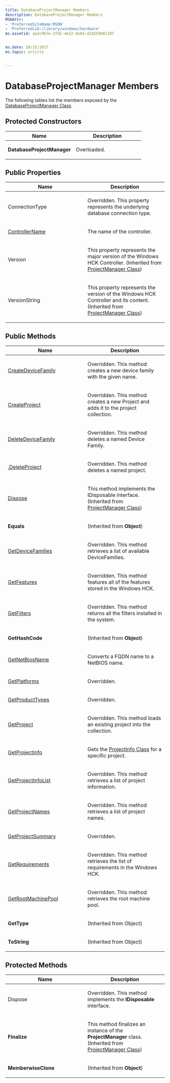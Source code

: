 ```yaml
---
title: DatabaseProjectManager Members
description: DatabaseProjectManager Members
MSHAttr:
- 'PreferredSiteName:MSDN'
- 'PreferredLib:/library/windows/hardware'
ms.assetid: aa2c967e-3fd1-4e22-8e84-d2d259b0210f


ms.date: 10/15/2017
ms.topic: article


---
```


# DatabaseProjectManager Members


The following tables list the members exposed by the [DatabaseProjectManager Class](databaseprojectmanager-class.md).

## <span id="Protected_Constructors"></span><span id="protected_constructors"></span><span id="PROTECTED_CONSTRUCTORS"></span>Protected Constructors


<table>
<colgroup>
<col width="50%" />
<col width="50%" />
</colgroup>
<thead>
<tr class="header">
<th>Name</th>
<th>Description</th>
</tr>
</thead>
<tbody>
<tr class="odd">
<td><p><strong>DatabaseProjectManager</strong></p></td>
<td><p>Overloaded.</p></td>
</tr>
</tbody>
</table>

 

## <span id="Public_Properties"></span><span id="public_properties"></span><span id="PUBLIC_PROPERTIES"></span>Public Properties


<table>
<colgroup>
<col width="50%" />
<col width="50%" />
</colgroup>
<thead>
<tr class="header">
<th>Name</th>
<th>Description</th>
</tr>
</thead>
<tbody>
<tr class="odd">
<td><p>ConnectionType</p></td>
<td><p>Overridden. This property represents the underlying database connection type.</p></td>
</tr>
<tr class="even">
<td><p><a href="databaseprojectmanager-controllername-property.md" data-raw-source="[ControllerName](databaseprojectmanager-controllername-property.md)">ControllerName</a></p></td>
<td><p>The name of the controller.</p></td>
</tr>
<tr class="odd">
<td><p>Version</p></td>
<td><p>This property represents the major version of the Windows HCK Controller. (Inherited from <a href="projectmanager-class.md" data-raw-source="[ProjectManager Class](projectmanager-class.md)">ProjectManager Class</a>)</p></td>
</tr>
<tr class="even">
<td><p>VersionString</p></td>
<td><p>This property represents the version of the Windows HCK Controller and its content. (Inherited from <a href="projectmanager-class.md" data-raw-source="[ProjectManager Class](projectmanager-class.md)">ProjectManager Class</a>)</p></td>
</tr>
</tbody>
</table>

 

## <span id="Public_Methods"></span><span id="public_methods"></span><span id="PUBLIC_METHODS"></span>Public Methods


<table>
<colgroup>
<col width="50%" />
<col width="50%" />
</colgroup>
<thead>
<tr class="header">
<th>Name</th>
<th>Description</th>
</tr>
</thead>
<tbody>
<tr class="odd">
<td><p><a href="databaseprojectmanagercreatedevicefamily-method.md" data-raw-source="[CreateDeviceFamily](databaseprojectmanagercreatedevicefamily-method.md)">CreateDeviceFamily</a></p></td>
<td><p>Overridden. This method creates a new device family with the given name.</p></td>
</tr>
<tr class="even">
<td><p><a href="databaseprojectmanagercreateproject-method.md" data-raw-source="[CreateProject](databaseprojectmanagercreateproject-method.md)">CreateProject</a></p></td>
<td><p>Overridden. This method creates a new Project and adds it to the project collection.</p></td>
</tr>
<tr class="odd">
<td><p><a href="databaseprojectmanagerdeletedevicefamily-method.md" data-raw-source="[DeleteDeviceFamily](databaseprojectmanagerdeletedevicefamily-method.md)">DeleteDeviceFamily</a></p></td>
<td><p>Overridden. This method deletes a named Device Family.</p></td>
</tr>
<tr class="even">
<td><p><a href="databaseprojectmanagerdeleteproject-method.md" data-raw-source="[.DeleteProject](databaseprojectmanagerdeleteproject-method.md)">.DeleteProject</a></p></td>
<td><p>Overridden. This method deletes a named project.</p></td>
</tr>
<tr class="odd">
<td><p><a href="databaseprojectmanagerdispose-method.md" data-raw-source="[Dispose](databaseprojectmanagerdispose-method.md)">Dispose</a></p></td>
<td><p>This method implements the IDisposable interface. (Inherited from <a href="projectmanager-class.md" data-raw-source="[ProjectManager Class](projectmanager-class.md)">ProjectManager Class</a>)</p></td>
</tr>
<tr class="even">
<td><p><strong>Equals</strong></p></td>
<td><p>(Inherited from <strong>Object</strong>)</p></td>
</tr>
<tr class="odd">
<td><p><a href="databaseprojectmanagergetdevicefamilies-method.md" data-raw-source="[GetDeviceFamilies](databaseprojectmanagergetdevicefamilies-method.md)">GetDeviceFamilies</a></p></td>
<td><p>Overridden. This method retrieves a list of available DeviceFamilies.</p></td>
</tr>
<tr class="even">
<td><p><a href="databaseprojectmanagergetfeatures-method.md" data-raw-source="[GetFeatures](databaseprojectmanagergetfeatures-method.md)">GetFeatures</a></p></td>
<td><p>Overridden. This method features all of the features stored in the Windows HCK.</p></td>
</tr>
<tr class="odd">
<td><p><a href="databaseprojectmanagergetfilters-method.md" data-raw-source="[GetFilters](databaseprojectmanagergetfilters-method.md)">GetFilters</a></p></td>
<td><p>Overridden. This method returns all the filters installed in the system.</p></td>
</tr>
<tr class="even">
<td><p><strong>GetHashCode</strong></p></td>
<td><p>(Inherited from <strong>Object</strong>)</p></td>
</tr>
<tr class="odd">
<td><p><a href="databaseprojectmanager-getnetbiosname-method.md" data-raw-source="[GetNetBiosName](databaseprojectmanager-getnetbiosname-method.md)">GetNetBiosName</a></p></td>
<td><p>Converts a FQDN name to a NetBIOS name.</p></td>
</tr>
<tr class="even">
<td><p><a href="databaseprojectmanagergetplatforms-method.md" data-raw-source="[GetPlatforms](databaseprojectmanagergetplatforms-method.md)">GetPlatforms</a></p></td>
<td><p>Overridden.</p></td>
</tr>
<tr class="odd">
<td><p><a href="databaseprojectmanagergetproducttypes-method.md" data-raw-source="[GetProductTypes](databaseprojectmanagergetproducttypes-method.md)">GetProductTypes</a></p></td>
<td><p>Overridden.</p></td>
</tr>
<tr class="even">
<td><p><a href="databaseprojectmanagergetproject-method.md" data-raw-source="[GetProject](databaseprojectmanagergetproject-method.md)">GetProject</a></p></td>
<td><p>Overridden. This method loads an existing project into the collection.</p></td>
</tr>
<tr class="odd">
<td><p><a href="databaseprojectmanager-getprojectinfo-method.md" data-raw-source="[GetProjectInfo](databaseprojectmanager-getprojectinfo-method.md)">GetProjectInfo</a></p></td>
<td><p>Gets the <a href="projectinfo-class.md" data-raw-source="[ProjectInfo Class](projectinfo-class.md)">ProjectInfo Class</a> for a specific project.</p></td>
</tr>
<tr class="even">
<td><p><a href="databaseprojectmanagergetprojectinfolist-method.md" data-raw-source="[GetProjectInfoList](databaseprojectmanagergetprojectinfolist-method.md)">GetProjectInfoList</a></p></td>
<td><p>Overridden. This method retrieves a list of project information.</p></td>
</tr>
<tr class="odd">
<td><p><a href="databaseprojectmanagergetprojectnames-method.md" data-raw-source="[GetProjectNames](databaseprojectmanagergetprojectnames-method.md)">GetProjectNames</a></p></td>
<td><p>Overridden. This method retrieves a list of project names.</p></td>
</tr>
<tr class="even">
<td><p><a href="databaseprojectmanagergetprojectsummary-method.md" data-raw-source="[GetProjectSummary](databaseprojectmanagergetprojectsummary-method.md)">GetProjectSummary</a></p></td>
<td><p>Overridden.</p></td>
</tr>
<tr class="odd">
<td><p><a href="databaseprojectmanagergetrequirements-method.md" data-raw-source="[GetRequirements](databaseprojectmanagergetrequirements-method.md)">GetRequirements</a></p></td>
<td><p>Overridden. This method retrieves the list of requirements in the Windows HCK.</p></td>
</tr>
<tr class="even">
<td><p><a href="databaseprojectmanagergetrootmachinepool-method.md" data-raw-source="[GetRootMachinePool](databaseprojectmanagergetrootmachinepool-method.md)">GetRootMachinePool</a></p></td>
<td><p>Overridden. This method retrieves the root machine pool.</p></td>
</tr>
<tr class="odd">
<td><p><strong>GetType</strong></p></td>
<td><p>(Inherited from Object)</p></td>
</tr>
<tr class="even">
<td><p><strong>ToString</strong></p></td>
<td><p>(Inherited from Object)</p></td>
</tr>
</tbody>
</table>

 

## <span id="Protected_Methods"></span><span id="protected_methods"></span><span id="PROTECTED_METHODS"></span>Protected Methods


<table>
<colgroup>
<col width="50%" />
<col width="50%" />
</colgroup>
<thead>
<tr class="header">
<th>Name</th>
<th>Description</th>
</tr>
</thead>
<tbody>
<tr class="odd">
<td><p>Dispose</p></td>
<td><p>Overridden. This method implements the <strong>IDisposable</strong> interface.</p></td>
</tr>
<tr class="even">
<td><p><strong>Finalize</strong></p></td>
<td><p>This method finalizes an instance of the <strong>ProjectManager</strong> class. (Inherited from <a href="projectmanager-class.md" data-raw-source="[ProjectManager Class](projectmanager-class.md)">ProjectManager Class</a>)</p></td>
</tr>
<tr class="odd">
<td><p><strong>MemberwiseClone</strong></p></td>
<td><p>(Inherited from <strong>Object</strong>)</p></td>
</tr>
</tbody>
</table>

 

 

 






